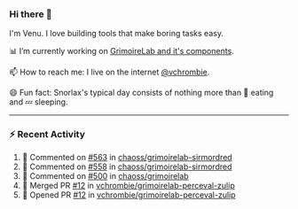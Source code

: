 ### Hi there 👋

I'm Venu. I love building tools that make boring tasks easy.

📊 I’m currently working on [GrimoireLab and it's components](https://chaoss.github.io/grimoirelab).

📫 How to reach me: I live on the internet [@vchrombie](https://www.google.co.in/search?q=vchrombie).

😄 Fun fact: Snorlax's typical day consists of nothing more than :doughnut: eating and :zzz: sleeping.

---

### :zap: Recent Activity

<!--RECENT_ACTIVITY:start-->
1. 💬 Commented on [#563](https://github.com/chaoss/grimoirelab-sirmordred/pull/563#issuecomment-1185129823) in [chaoss/grimoirelab-sirmordred](https://github.com/chaoss/grimoirelab-sirmordred)
2. 💬 Commented on [#558](https://github.com/chaoss/grimoirelab-sirmordred/issues/558#issuecomment-1185111693) in [chaoss/grimoirelab-sirmordred](https://github.com/chaoss/grimoirelab-sirmordred)
3. 💬 Commented on [#500](https://github.com/chaoss/grimoirelab/issues/500#issuecomment-1183113758) in [chaoss/grimoirelab](https://github.com/chaoss/grimoirelab)
4. 🎉 Merged PR [#12](https://github.com/vchrombie/grimoirelab-perceval-zulip/pull/12) in [vchrombie/grimoirelab-perceval-zulip](https://github.com/vchrombie/grimoirelab-perceval-zulip)
5. 💪 Opened PR [#12](https://github.com/vchrombie/grimoirelab-perceval-zulip/pull/12) in [vchrombie/grimoirelab-perceval-zulip](https://github.com/vchrombie/grimoirelab-perceval-zulip)
<!--RECENT_ACTIVITY:end-->

<!--
**vchrombie/vchrombie** is a ✨ _special_ ✨ repository because its `README.md` (this file) appears on your GitHub profile.

Here are some ideas to get you started:

- 🔭 I’m currently working on ...
- 🌱 I’m currently learning ...
- 👯 I’m looking to collaborate on ...
- 🤔 I’m looking for help with ...
- 💬 Ask me about ...
- 📫 How to reach me: ...
- 😄 Pronouns: ...
- ⚡ Fun fact: ...
-->
